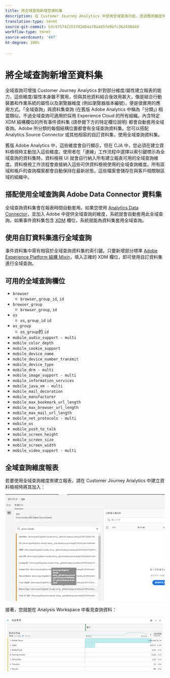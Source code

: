 ```yaml
---
title: 將全域查詢新增至資料集
description: 在 Customer Journey Analytics 中使用全域查詢功能，透過實用維度來增強報表。
translation-type: tm+mt
source-git-commit: b3c9757421537d2d84a78a4d37e9bfc362438d40
workflow-type: tm+mt
source-wordcount: '447'
ht-degree: 100%

---
```



# 將全域查詢新增至資料集

全域查詢可增強 Customer Journey Analytics 針對部分維度/屬性建立報表的能力，這些維度/屬性本身雖不實用，但與其他資料結合後效用甚大，像是結合行動裝置和作業系統的屬性以及瀏覽器維度 (例如瀏覽器版本編號)，便是很實用的應用方式。「全域查詢」與資料集查詢 (在舊版 Adobe Analytics 中稱為「分類」) 相當類似，不過全域查詢可適用於採用 Experience Cloud 的所有組織。內含特定 XDM 結構欄位的所有事件資料集 (請參閱下方的特定欄位說明) 都會自動套用全域查詢。Adobe 所分類的每個結構位置都會有全域查詢資料集。您可以搭配 Analytics Source Connector 或其他相容的自訂資料集，使用全域查詢資料集。

舊版 Adobe Analytics 中，這些維度會自行顯示，但在 CJA 中，您必須在建立資料檢視時主動加入這些維度。使用者在「連線」工作流程中選擇以索引鍵標示為全域查詢的資料集時，資料檢視 UI 就會自行納入所有建立報表可用的全域查詢維度。資料檢視工作流程會直接納入這些可供資料檢視使用的全域查詢維度。所有區域和帳戶的查詢檔案都會自動保持在最新狀態。這些檔案會儲存在與客戶相關聯區域的組織中。

## 搭配使用全域查詢與 Adobe Data Connector 資料集

全域查詢資料集會在報表時間自動套用。如果您使用 [Analytics Data Connector](https://experienceleague.adobe.com/docs/experience-platform/sources/connectors/adobe-applications/analytics.html?lang=zh-Hant#connectors)，並加入 Adobe 中提供全域查詢的維度，系統就會自動套用此全域查詢。如果事件資料集包含 [XDM](https://experienceleague.adobe.com/docs/experience-platform/xdm/home.html?lang=zh-Hant) 欄位，系統就能為資料集套用全域查詢。

## 使用自訂資料集進行全域查詢

事件資料集中需有相容於全域查詢資料集的索引鍵。只要新增部分標準 [Adobe Experience Platform 結構 Mixin](https://experienceleague.adobe.com/docs/experience-platform/xdm/mixins/event/environment-details.html?lang=zh-Hant#mixins)，填入正確的 XDM 欄位，即可使用自訂資料集進行全域查詢。

## 可用的全域查詢欄位

* `browser`
   * `browser`, `group_id`, `id`
* `browser_group`
   * `browser_group`, `id`
* `os`
   * `os`,  `group_id`  `id`
* `os_group`
   * `os_group`的  `id`
* `mobile_audio_support - multi`
* `mobile_color_depth`
* `mobile_cookie_support`
* `mobile_device_name`
* `mobile_device_number_transmit`
* `mobile_device_type`
* `mobile_drm - multi`
* `mobile_image_support - multi`
* `mobile_information_services`
* `mobile_java_vm - multi`
* `mobile_mail_decoration`
* `mobile_manufacturer`
* `mobile_max_bookmark_url_length`
* `mobile_max_browser_url_length`
* `mobile_max_mail_url_length`
* `mobile_net_protocols - multi`
* `mobile_os`
* `mobile_push_to_talk`
* `mobile_screen_height`
* `mobile_screen_size`
* `mobile_screen_width`
* `mobile_video_support - multi`

## 全域查詢維度報表

若要使用全域查詢維度來建立報表，請在 Customer Journey Analytics 中建立資料檢視時將其加入：

![](assets/global-lookup.png)

接著，您就能在 Analysis Workspace 中看見查詢資料：

![](assets/gl-reporting.png)


